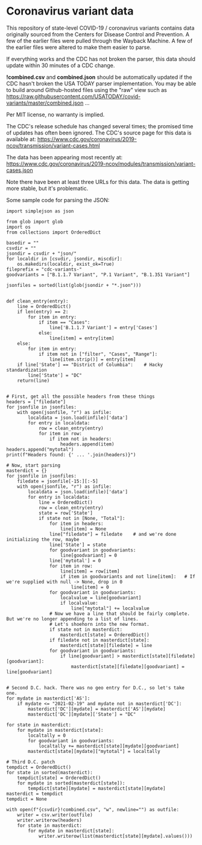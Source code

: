 
# Coronavirus variant data

This repository of state-level COVID-19 / coronavirus variants  contains data originally sourced from the Centers for Disease Control and Prevention. A few of the earlier files were pulled through the Wayback Machine. A few of the earlier files were altered to make them easier to parse.

If everything works and the CDC has not broken the parser, this data should update within 30 minutes of a CDC change.

**!combined.csv** and **combined.json** should be automatically updated if the CDC hasn't broken the USA TODAY parser implementation. You may be able to build around Github-hosted files using the "raw" view such as https://raw.githubusercontent.com/USATODAY/covid-variants/master/combined.json ... 

Per MIT license, no warranty is implied.

The CDC's release schedule has changed several times; the promised time of updates has often been ignored. The CDC's source page for this data is available at:
https://www.cdc.gov/coronavirus/2019-ncov/transmission/variant-cases.html

The data has been appearing most recently at:
https://www.cdc.gov/coronavirus/2019-ncov/modules/transmission/variant-cases.json

Note there have been at least three URLs for this data. The data is getting more stable, but it's problematic.

Some sample code for parsing the JSON:

    import simplejson as json
    
    from glob import glob
    import os
    from collections import OrderedDict
    
    basedir = ""
    csvdir = ""
    jsondir = csvdir + "json/"
    for localdir in [csvdir, jsondir, miscdir]:
        os.makedirs(localdir, exist_ok=True)
    fileprefix = "cdc-variants-"
    goodvariants = ["B.1.1.7 Variant", "P.1 Variant", "B.1.351 Variant"]
    
    jsonfiles = sorted(list(glob(jsondir + "*.json")))
    
    
    def clean_entry(entry):
        line = OrderedDict()
        if len(entry) == 2:
            for item in entry:
                if item == "Cases":
                    line['B.1.1.7 Variant'] = entry['Cases']
                else:
                    line[item] = entry[item]
        else:
            for item in entry:
                if item not in ["filter", "Cases", "Range"]:
                    line[item.strip()] = entry[item]
        if line['State'] == "District of Columbia":    # Hacky standardization
            line['State'] = "DC"
        return(line)
    
    
    # First, get all the possible headers from these things
    headers = ["filedate"]
    for jsonfile in jsonfiles:
        with open(jsonfile, "r") as infile:
            localdata = json.load(infile)['data']
            for entry in localdata:
                row = clean_entry(entry)
                for item in row:
                    if item not in headers:
                        headers.append(item)
    headers.append("mytotal")
    print(f"Headers found: {' ... '.join(headers)}")
    
    # Now, start parsing
    masterdict = {}
    for jsonfile in jsonfiles:
        filedate = jsonfile[-15:][:-5]
        with open(jsonfile, "r") as infile:
            localdata = json.load(infile)['data']
            for entry in localdata:
                line = OrderedDict()
                row = clean_entry(entry)
                state = row['State']
                if state not in [None, "Total"]:
                    for item in headers:
                        line[item] = None
                    line["filedate"] = filedate    # and we're done initializing the row, maybe
                    line['State'] = state
                    for goodvariant in goodvariants:
                        line[goodvariant] = 0
                    line['mytotal'] = 0
                    for item in row:
                        line[item] = row[item]
                        if item in goodvariants and not line[item]:   # If we're supplied with null -> None, drop in 0
                            line[item] = 0
                    for goodvariant in goodvariants:
                        localvalue = line[goodvariant]
                        if localvalue:
                            line["mytotal"] += localvalue
                    # Now we have a line that should be fairly complete. But we're no longer appending to a list of lines.
                    # Let's shoehorn into the new format.
                    if state not in masterdict:
                        masterdict[state] = OrderedDict()
                    if filedate not in masterdict[state]:
                        masterdict[state][filedate] = line
                    for goodvariant in goodvariants:
                        if line[goodvariant] > masterdict[state][filedate][goodvariant]:
                            masterdict[state][filedate][goodvariant] = line[goodvariant]
                
    
    # Second D.C. hack. There was no geo entry for D.C., so let's take one.
    for mydate in masterdict['AS']:
        if mydate <= "2021-02-19" and mydate not in masterdict['DC']:
            masterdict['DC'][mydate] = masterdict['AS'][mydate]
            masterdict['DC'][mydate]['State'] = "DC"
    
    for state in masterdict:
        for mydate in masterdict[state]:
            localtally = 0
            for goodvariant in goodvariants:
                localtally += masterdict[state][mydate][goodvariant]
            masterdict[state][mydate]["mytotal"] = localtally        
    
    # Third D.C. patch
    tempdict = OrderedDict()
    for state in sorted(masterdict):
        tempdict[state] = OrderedDict()
        for mydate in sorted(masterdict[state]):
            tempdict[state][mydate] = masterdict[state][mydate]
    masterdict = tempdict
    tempdict = None
    
    with open(f"{csvdir}!combined.csv", "w", newline="") as outfile:
        writer = csv.writer(outfile)
        writer.writerow(headers)
        for state in masterdict:
            for mydate in masterdict[state]:
                writer.writerow(list(masterdict[state][mydate].values()))



